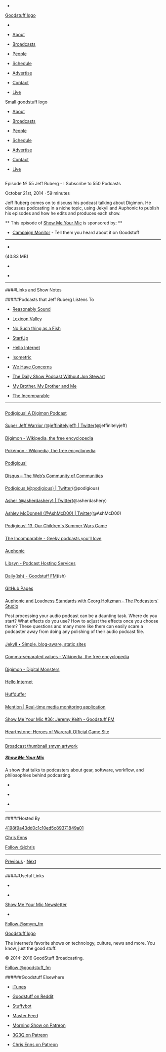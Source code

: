 

-
[Goodstuff logo](http://www.goodstuff.fm/)[](/assets/goodstuff_logo-17c1fe6f378352de5d7345f76152130b.svg)

-


-  [About](/about)

-  [Broadcasts](/broadcasts)

-  [People](/people)

-  [Schedule](/schedule)

-  [Advertise](/advertise)

-  [Contact](/contact)

-  [Live](/live)


[Small goodstuff logo](http://www.goodstuff.fm/)[](/assets/small_goodstuff_logo-bf032e72b9ec41494f4d90905f1ad619.svg)


-  [About](/about)

-  [Broadcasts](/broadcasts)

-  [People](/people)

-  [Schedule](/schedule)

-  [Advertise](/advertise)

-  [Contact](/contact)

-  [Live](/live)


##
Episode № 55
Jeff Ruberg - I Subscribe to 550 Podcasts


October 21st, 2014
&middot;
59
minutes


Jeff Ruberg comes on to discuss his podcast talking about Digimon. He discusses podcasting in a niche topic, using Jekyll and Auphonic to publish his episodes and how he edits and produces each show.


**
This episode of
[Show Me Your Mic](/smym)
is sponsored by:
**


-  [Campaign Monitor](http://www.campaignmonitor.com/) - Tell them you heard about it on Goodstuff


------------------------------


-
[](http://podcasts-1.feedpress.co/10590/smym-55.mp3)(40.83 MB)

-
[](http://twitter.com/intent/tweet?text=Show%20Me%20Your%20Mic%20%E2%84%96%2055%20on%20@goodstuff_fm%20-%20http://goodstuff.fm/smym/55)

-
[](http://www.facebook.com/sharer/sharer.php?u=http://goodstuff.fm/smym/55)


------------------------------


####Links and Show Notes

#####Podcasts that Jeff Ruberg Listens To


-  [Reasonably Sound](http://www.infiniteguest.org/reasonably-sound/)

-  [Lexicon Valley](http://www.slate.com/articles/podcasts/lexicon_valley.html)

-  [No Such thing as a Fish](https://soundcloud.com/nosuchthingasafish)

-  [StartUp](http://hearstartup.com)

-  [Hello Internet](http://www.hellointernet.fm)

-  [Isometric](http://5by5.tv/isometric)

-  [We Have Concerns](http://www.wehaveconcerns.com)

-  [The Daily Show Podcast Without Jon Stewart](http://thedailyshow.cc.com/podcast)

-  [My Brother, My Brother and Me](http://www.maximumfun.org/shows/my-brother-my-brother-and-me)

-  [The Incomparable](http://www.theincomparable.com)


------------------------------


#####
[Podigious! A Digimon Podcast](http://podigious.com/)


#####
[Super Jeff Warrior (@jeffinitelyjeff) | Twitter](https://twitter.com/jeffinitelyjeff)(@jeffinitelyjeff)


#####
[Digimon - Wikipedia, the free encyclopedia](http://en.wikipedia.org/wiki/Digimon)


#####
[Pokémon - Wikipedia, the free encyclopedia](http://en.wikipedia.org/wiki/Pok%C3%A9mon)


#####
[Podigious!](http://podigious.tumblr.com/)


#####
[Disqus – The Web’s Community of Communities](https://disqus.com/)


#####
[Podigious (@podigious) | Twitter](https://twitter.com/podigious)(@podigious)


#####
[Asher (@asherdashery) | Twitter](https://twitter.com/asherdashery)(@asherdashery)


#####
[Ashley McDonnell (@AshMcD00) | Twitter](https://twitter.com/ashmcd00)(@AshMcD00)


#####
[Podigious! 13. Our Children's Summer Wars Game](http://podigious.com/13/)


#####
[The Incomparable - Geeky podcasts you'll love](http://www.theincomparable.com/)


#####
[Auphonic](https://auphonic.com/)


#####
[Libsyn - Podcast Hosting Services](http://www.libsyn.com/)


#####
[Daily(ish) - Goodstuff FM](http://goodstuff.fm/dailyish/)(ish)


#####
[GitHub Pages](https://pages.github.com/)


#####
[Auphonic and Loudness Standards with Georg Holtzman - The Podcasters' Studio](http://thepodcastersstudio.com/tps085-auphonic-and-loudness-standards-with-georg-holzmann/)


Post processing your audio podcast can be a daunting task. Where do you start? What effects do you use? How to adjust the effects once you choose them? These questions and many more like them can easily scare a podcaster away from doing any polishing of their audio podcast file.


#####
[Jekyll • Simple, blog-aware, static sites](http://jekyllrb.com/)


#####
[Comma-separated values - Wikipedia, the free encyclopedia](http://en.wikipedia.org/wiki/Comma-separated_values)


#####
[Digimon - Digital Monsters](http://www.reddit.com/r/digimon/)


#####
[Hello Internet](http://www.hellointernet.fm/)


#####
[Huffduffer](https://huffduffer.com/)


#####
[Mention | Real-time media monitoring application](https://en.mention.com/)


#####
[Show Me Your Mic #36: Jeremy Keith - Goodstuff FM](http://goodstuff.fm/smym/36)


#####
[Hearthstone: Heroes of Warcraft Official Game Site](http://us.battle.net/hearthstone/en/?-)


------------------------------


[Broadcast thumbnail smym artwork](/smym)[](https://goodstuffs3.s3.amazonaws.com/uploads/broadcast/image/18/broadcast_thumbnail_smym_artwork.png)

##### [Show Me Your Mic](/smym)


A show that talks to podcasters about gear, software, workflow, and philosophies behind podcasting.

-
[](https://geo.itunes.apple.com/ca/podcast/show-me-your-mic/id602836998?mt=2&at=10l4Ki)

-
[](http://feeds.goodstuff.fm/smym)

-
[](mailto:chris+smym@goodstuff.fm?cc=sponsorship%40goodstuff.fm&subject=%5BGoodStuff%20FM%5D%20Sponsorship%20Inquiry%20for%20Show%20Me%20Your%20Mic)


------------------------------


#####Hosted By


[4198f9a43dd0c1c10ed5c89371849a01](/people/chris-enns)[](http://gravatar.com/avatar/4198f9a43dd0c1c10ed5c89371849a01.png?s=300&r=pg)

[Chris Enns](/people/chris-enns)


[Follow @ichris](https://twitter.com/ichris)


------------------------------


[Previous](/smym/54)
&middot;
[Next](/smym/56)


------------------------------


#####Useful Links

-
[](mailto:chris+smym@goodstuff.fm?subject=%5BGoodstuff%20FM%5D%20Feedback%20for%20Show%20Me%20Your%20Mic)

-
[Show Me Your Mic Newsletter](http://www.goodstuff.fm/smym/newsletter)


-
[Follow @smym_fm](https://twitter.com/smym_fm)


[Goodstuff logo](http://www.goodstuff.fm/)[](/assets/goodstuff_logo-17c1fe6f378352de5d7345f76152130b.svg)


The internet’s favorite shows on technology, culture, news and more. You know, just the good stuff.


&copy; 2014&ndash;2016 GoodStuff Broadcasting.

[Follow @goodstuff_fm](https://twitter.com/goodstufffm)


######Goodstuff Elsewhere

-  [iTunes](https://itunes.apple.com/us/artist/goodstuff-fm/id843385597?mt=2)

-  [Goodstuff on Reddit](https://www.reddit.com/r/Goodstuff_fm/)

-  [Stuffybot](http://stuffybot.goodstuff.fm)

-  [Master Feed](/master/feed)

-  [Morning Show on Patreon](https://www.patreon.com/morningshow)

-  [3G3Q on Patreon](https://www.patreon.com/3g3q)

-  [Chris Enns on Patreon](https://www.patreon.com/ichris)
